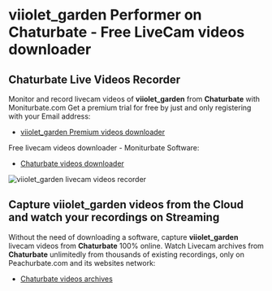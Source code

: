# viiolet_garden Performer on Chaturbate - Free LiveCam videos downloader

## Chaturbate Live Videos Recorder

Monitor and record livecam videos of **viiolet_garden** from **Chaturbate** with Moniturbate.com
Get a premium trial for free by just and only registering with your Email address:
* [viiolet_garden Premium videos downloader](https://moniturbate.com/request-demo-licence-key.html)

Free livecam videos downloader - Moniturbate Software:
* [Chaturbate videos downloader](https://moniturbate.com/moniturbate-download-software.html)

![viiolet_garden livecam videos recorder](https://peachurnet.com/templates/moniturbate-software.png)


## Capture viiolet_garden videos from the Cloud and watch your recordings on Streaming

Without the need of downloading a software, capture **viiolet_garden** livecam videos from **Chaturbate** 100% online.
Watch Livecam archives from **Chaturbate** unlimitedly from thousands of existing recordings, only on Peachurbate.com and its websites network:
* [Chaturbate videos archives](https://peachurnet.com/)